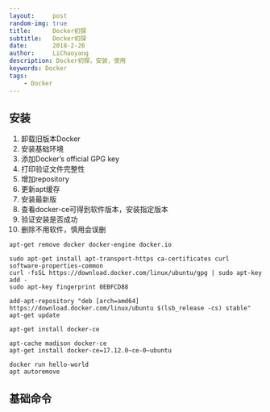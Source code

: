 ```yaml
---
layout:     post
random-img: true
title:      Docker初探
subtitle:   Docker初探
date:       2018-2-26
author:     LiChaoyang
description: Docker初探，安装，使用
keywords: Docker
tags:
    - Docker
---
```

## 安装

 1. 卸载旧版本Docker
 2. 安装基础环境
 3. 添加Docker’s official GPG key
 4. 打印验证文件完整性
 5. 增加repository
 6. 更新apt缓存
 7. 安装最新版
 8. 查看docker-ce可得到软件版本，安装指定版本
 9. 验证安装是否成功
 10. 删除不用软件，慎用会误删

``` shell?linenums
apt-get remove docker docker-engine docker.io

sudo apt-get install apt-transport-https ca-certificates curl software-properties-common
curl -fsSL https://download.docker.com/linux/ubuntu/gpg | sudo apt-key add -
sudo apt-key fingerprint 0EBFCD88

add-apt-repository "deb [arch=amd64] https://download.docker.com/linux/ubuntu $(lsb_release -cs) stable"
apt-get update

apt-get install docker-ce

apt-cache madison docker-ce
apt-get install docker-ce=17.12.0~ce-0~ubuntu

docker run hello-world
apt autoremove 
```

## 基础命令